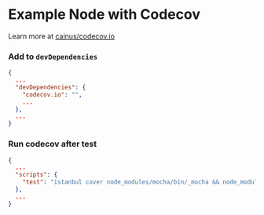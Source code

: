 Example Node with Codecov
=========================

Learn more at [cainus/codecov.io](https://github.com/cainus/codecov.io)

### Add to `devDependencies`
```json
{
  ...
  "devDependencies": {
    "codecov.io": "",
    ...
  },
  ...
}
```

### Run codecov after test
```json
{
  ...
  "scripts": {
    "test": "istanbul cover node_modules/mocha/bin/_mocha && node_modules/codecov.io/bin/codecov.io.js"
  },
  ...
}
```
